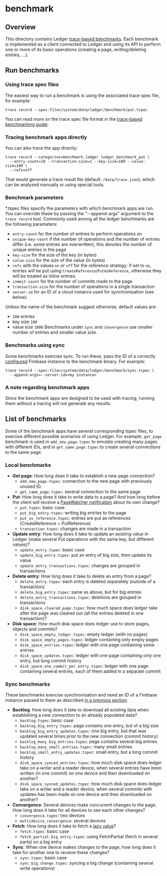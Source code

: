 # benchmark

## Overview
This directory contains Ledger [trace-based benchmarks]. Each benchmark is
implemented as a client connected to Ledger and using its API to perform one or
more of its basic operations (creating a page, writing/deleting entries, ...).

## Run benchmarks

### Using trace spec files
The easiest way to run a benchmark is using the associated trace spec file,
for example:

```
trace record --spec-file=/system/data/ledger/benchmark/put.tspec
```

You can read more on the trace spec file format in the [trace-based benchmarking
guide](https://fuchsia.googlesource.com/garnet/+/master/docs/benchmarking.md#Specification-file).

### Tracing benchmark apps directly
You can also trace the app directly:

```
trace record --categories=benchmark,ledger ledger_benchmark_put \
  --entry-count=10 --transaction-size=1 --key-size=100 --value-size=100 \
  --refs=off
```

That would generate a trace result file (default: `/data/trace.json`), which can
be analysed manually or using special tools.

### Benchmark parameters

\*.tspec files specify the parameters with which benchmark apps are run. You can
override these by passing the "--append-args" argument to the `trace record`
tool.
Commonly used among all the ledger benchmarks are the following parameters:

* `entry-count` for the number of entries to perform operations on
* `unique-key-count` if the number of operations and the number of entries
  differ (i.e. some entries are overwritten), this denotes the number of unique
  entries in the page
* `key-size` for the size of the key (in bytes)
* `value-size` for the size of the value (in bytes)
* `refs` with the values `on` or `off` for the reference strategy: if set to
  `on`, entries will be put using `CreateReference`/`PutAsReference`, otherwise
  they will be treated as inline entries.
* `commit-count` for the number of commits made to the page
* `transaction-size` for the number of operations in a single transaction
* `server-id` for an ID of a cloud instance used for synchronisation (see
  below).

Unless the name of the benchmark suggest otherwise, default values are:
* `100` entries
* key size `100`
* value size `1000`
Benchmarks under `sync` and `convergence` use smaller number of entries and
smaller value size.

### Benchmarks using sync
Some benchmarks exercise sync. To run these, pass the ID of a correctly
[configured] Firebase instance to the benchmark binary. For example:

```
trace record --spec-file=/system/data/ledger/benchmark/sync.tspec \
  --append-args=--server-id=<my instance>
```

### A note regarding benchmark apps
Since the benchmark apps are designed to be used with tracing, running them
without a tracing will not generate any results.

## List of benchmarks

Some of the benchmark apps have several corresponding tspec files, to exercise
different possible scenarios of using Ledger. For example, `get_page` benchmark
is used in `add_new_page.tspec` to emulate creating many pages with different
IDs, and in `get_same_page.tspec` to create several connections to the same
page.

### Local benchmarks
* __Get page__: How long does it take to establish a new page connection?
    * `add_new_page.tspec`: connection to the new page with previously unused
      ID.
    * `get_same_page.tspec`: several connection to the same page
* __Put__: How long does it take to write data to a page? And how long before the
  client will receive a [PageWatcher notification] about its own change?
    * `put.tspec`: basic case
    * `put_big_entry.tspec`: writing big entries to the page
    * `put_as_reference.tspec`: entries are put as references (CreateReference +
      PutReference)
    * `transaction.tspec`: changes are made in a transaction
* __Update entry__: How long does it take to update an existing value in Ledger
  (make several Put operations with the same key, but different values)?
    * `update_entry.tspec`: basic case
    * `update_big_entry.tspec`: put an entry of big size, then update its value
    * `update_entry_transactions.tspec`: changes are grouped in transactions
* __Delete entry__: How long does it take to delete an entry from a page?
    * `delete_entry.tspec`: each entry is deleted separately (outside of a
      transaction)
    * `delete_big_entry.tspec`: same as above, but for big entries
    * `delete_entry_transactions.tspec`: deletions are grouped in transactions
    * `disk_space_cleared_page.tspec`: how much space does ledger take after the
      page was cleared out (all the entries deleted in one transaction)?
* __Disk space__: How much disk space does ledger use to store pages, objects
  and commits?
    * `disk_space_empty_ledger.tspec`: empty ledger (with no pages)
    * `disk_space_empty_pages.tspec`: ledger containing only empty pages
    * `disk_space_entries.tspec`: ledger with one page containing some entries
    * `disk_space_updates.tspec`: ledger with one page containing only one
      entry, but long commit history
    * `disk_space_one_commit_per_entry.tspec`: ledger with one page containing
      several entries, each of them added in a separate commit

### Sync benchmarks
These benchmarks exercise synchronisation and need an ID of a Firebase instance
passed to them as described [in a previous
section](README.md#benchmarks-using-sync).

* __Backlog__: How long does it take to download all existing data when
  establishing a new connection to an already populated data?
    * `backlog.tspec`: basic case
    * `backlog_big_entry.tspec`: page contains one entry, but of a big size
    * `backlog_big_entry_updates.tspec`: one big entry, but that was updated several
      times prior to the new connection (commit history)
    * `backlog_many_big_entries.tspec`: page contains several big entries
    * `backlog_many_small_entries.tspec`: many small entries
    * `backlog_small_entry_updates.tspec`: small entry, but a long commit
      history
    * `disk_space_synced_entries.tspec`: how much disk space does ledger take on a
    writer and a reader device, when several entries have been written (in one
    commit) on one device and then downloaded on another?
    * `disk_space_synced_updates.tspec`: how much disk space does ledger take on a
    writer and a reader device, when several commits with updates has been made on
    one device and then downloaded on another?
* __Convergence__: Several devices make concurrent changes to the page. How long does
  it take for all devices to see each other changes?
    * `convergence.tspec`: two devices
    * `multidevice_convergence`: several devices
* __Fetch__: How long does it take to fetch a [lazy value]?
    * `fetch.tspec`: basic case
    * `fetch_partial_big_entry.tspec`: using FetchPartial (fetch in several
    parts) on a big entry
* __Sync__: When one device makes changes to the page, how long does it take for
  another one to receive these changes?
    * `sync.tspec`: basic case
    * `sync_big_change.tspec`: syncing a big change (containing several write
      operations)

[trace-based benchmarks]: https://fuchsia.googlesource.com/garnet/+/master/docs/benchmarking.md
[configured]: /docs/ledger/firebase.md
[lazy value]: /docs/ledger/api_guide.md#lazy-values
[PageWatcher notification]: /docs/ledger/api_guide.md#watch
